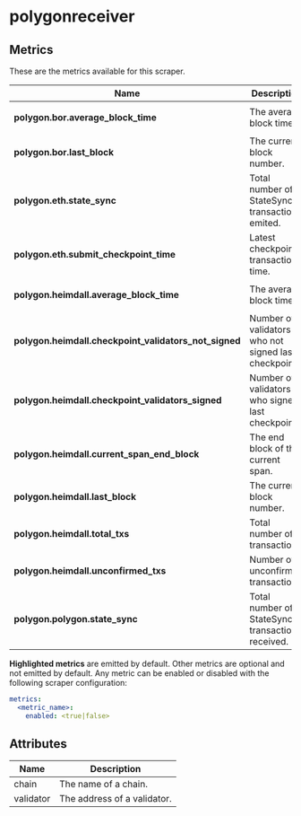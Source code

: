 [comment]: <> (Code generated by mdatagen. DO NOT EDIT.)

# polygonreceiver

## Metrics

These are the metrics available for this scraper.

| Name | Description | Unit | Type | Attributes |
| ---- | ----------- | ---- | ---- | ---------- |
| **polygon.bor.average_block_time** | The average block time. | seconds | Gauge(Double) | <ul> <li>chain</li> </ul> |
| **polygon.bor.last_block** | The current block number. | block | Sum(Int) | <ul> <li>chain</li> </ul> |
| **polygon.eth.state_sync** | Total number of StateSync transactions emited. | txs | Gauge(Int) | <ul> <li>chain</li> </ul> |
| **polygon.eth.submit_checkpoint_time** | Latest checkpoint transaction time. | seconds | Gauge(Double) | <ul> <li>chain</li> </ul> |
| **polygon.heimdall.average_block_time** | The average block time. | seconds | Gauge(Double) | <ul> <li>chain</li> </ul> |
| **polygon.heimdall.checkpoint_validators_not_signed** | Number of validators who not signed last checkpoint. |  | Gauge(Int) | <ul> <li>chain</li> <li>validator</li> </ul> |
| **polygon.heimdall.checkpoint_validators_signed** | Number of validators who signed last checkpoint. |  | Gauge(Int) | <ul> <li>chain</li> <li>validator</li> </ul> |
| **polygon.heimdall.current_span_end_block** | The end block of the current span. | block | Sum(Int) | <ul> <li>chain</li> </ul> |
| **polygon.heimdall.last_block** | The current block number. | block | Sum(Int) | <ul> <li>chain</li> </ul> |
| **polygon.heimdall.total_txs** | Total number of transactions. | txs | Gauge(Int) | <ul> <li>chain</li> </ul> |
| **polygon.heimdall.unconfirmed_txs** | Number of unconfirmed transactions. | txs | Gauge(Int) | <ul> <li>chain</li> </ul> |
| **polygon.polygon.state_sync** | Total number of StateSync transactions received. | txs | Gauge(Int) | <ul> <li>chain</li> </ul> |

**Highlighted metrics** are emitted by default. Other metrics are optional and not emitted by default.
Any metric can be enabled or disabled with the following scraper configuration:

```yaml
metrics:
  <metric_name>:
    enabled: <true|false>
```

## Attributes

| Name | Description |
| ---- | ----------- |
| chain | The name of a chain. |
| validator | The address of a validator. |
